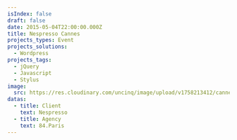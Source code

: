 ```yaml
---
isIndex: false
draft: false
date: 2015-05-04T22:00:00.000Z
title: Nespresso Cannes
projects_types: Event
projects_solutions:
  - Wordpress
projects_tags:
  - jQuery
  - Javascript
  - Stylus
image:
  src: https://res.cloudinary.com/uncinq/image/upload/v1758213412/cannes_y9tpen.jpg
datas:
  - title: Client
    text: Nespresso
  - title: Agency
    text: 84.Paris
---
```

